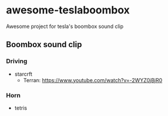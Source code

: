 # awesome-teslaboombox
Awesome project for tesla's boombox sound clip

## Boombox sound clip
### Driving
* starcrft
  * Terran: https://www.youtube.com/watch?v=-2WYZ0jBjR0
### Horn
* tetris
